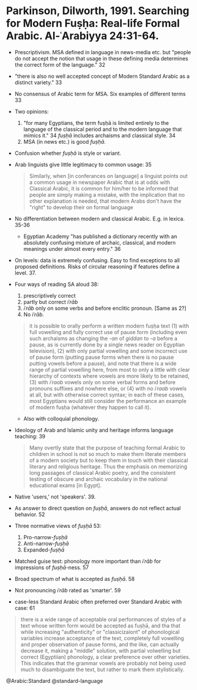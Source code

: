 # Parkinson, Dilworth, 1991. Searching for Modern Fuṣḥa: Real-life Formal Arabic. Al-ʿArabiyya 24:31-64.

- Prescriptivism. MSA defined in language in news-media etc. but "people do not accept the notion that usage in these defining media determines the correct form of the language." 32

- "there is also no well accepted concept of Modern Standard Arabic as a distinct variety." 33

- No consensus of Arabic term for MSA. Six examples of different terms 33

- Two opinions:
  1. "for many Egyptians, the term fuṣḥā is limited entirely  to the language of the classical period and to the modern language that mimics it." 34 *fuṣḥā* includes archaisms and classical style. 34
  2. MSA (in news etc.) is good *fuṣḥā*.

- Confusion whether *fuṣḥā* is style or variant.

- Arab linguists give little legitimacy to common usage: 35

  > Similarly, when [in conferances on language] a linguist points out a common usage in newspaper Arabic that is at odds with Classical Arabic, it is common for him/her to be informed that people are simply making a mistake, with the implication that no other explanation is needed, that modern Arabs don't have the "right" to develop their on formal language 

- No differentiation between modern and classical Arabic. E.g. in lexica. 35-36
  - Egyptian Academy "has published a dictionary recently with an absolutely confusing mixture of archaic, classical, and modern meanings under almost every entry." 36

- On levels: data is extremely confusing. Easy to find exceptions to all proposed definitions. Risks of circular reasoning if features define a level. 37. 

- Four ways of reading SA aloud 38:
  1. prescriptively correct
  2. partly but correct *iʿrāb*
  3. *iʿrāb* only on some verbs and before enclitic pronoun. [Same as 2?]
  4. No *iʿrāb*.

  > it is possible to orally perform a written modern fuṣḥa text (1) with full vowelling and fully correct use of pause form (including even such archaisms as changing the *-an* of *giddan* to *-a* before a pause, as is currently done by a single news reader on Egyptian television), (2) with only partial vowelling and some incorrect use of pause form (putting pause forms when there is no pause putting vowels before a pause), and note that there is a wide range of partial vowelling here, from most to only a little with clear hierarchy of contexts where vowels are more likely to be retained, (3) with *iʿraab* vowels only on some verbal forms and before pronouns suffixes and nowhere else, or (4) with no *iʿraab* vowels at all, but with otherwise correct syntax; in each of these cases, most Egyptians would still consider the performance an example of modern fuṣḥa (whatever they happen to call it).   

  - Also with colloquial phonology.

- Ideology of Arab and Islamic unity and heritage informs language teaching: 39 

  > Many overtly state that the purpose of teaching formal Arabic to children in school is not so much to make them literate members of a modern society but to keep them in touch with their classical literary and religious heritage. Thus the emphasis on memorizing long passages of classical Arabic poetry, and the consistent testing of obscure and archaic vocabulary in the national educational exams [in Egypt]. 

- Native 'users,' not 'speakers'. 39.

- As answer to direct question on *fuṣḥā*, answers do not reflect actual behavior. 52

- Three normative views of *fuṣḥā* 53:
  1. Pro-narrow-*fuṣḥā*
  2. Anti-narrow-*fuṣḥā*
  3. Expanded-*fuṣḥā*

- Matched guise test: phonology more important than *iʿrāb* for impressions of *fuṣḥā*-ness. 57

- Broad spectrum of what is accepted as *fuṣḥā*. 58

- Not pronouncing *iʿrāb* rated as 'smarter'. 59

- case-less Standard Arabic often preferred over Standard Arabic with case: 61

> there is a wide range of acceptable oral performances of styles of a text whose written form would be accepted as fuṣḥā, and tha that while increasing "authenticity" or "classicizaiont" of phonological variables increase acceptance of the text, completely full vowelling and proper observation of pause forms, and the like, can actually decrease it, making a "middle" solution, with partial volwelling but correct (Egyptiian) phonology, a clear preference over other varieties. This indicates that the grammar vowels are probably not being used much to disambiguate the text, but rather to mark them stylistically.



@Arabic:Standard
@standard-language
